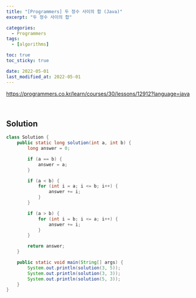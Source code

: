 ```yaml
---
title: "[Programmers] 두 정수 사이의 합 (Java)"
excerpt: "두 정수 사이의 합"

categories:
  - Programmers
tags:
  - [algorithms]

toc: true
toc_sticky: true

date: 2022-05-01
last_modified_at: 2022-05-01
---
```


<https://programmers.co.kr/learn/courses/30/lessons/12912?language=java>

<br>


## Solution

```java
class Solution {
    public static long solution(int a, int b) {
        long answer = 0;

        if (a == b) {
            answer = a;
        }

        if (a < b) {
            for (int i = a; i <= b; i++) {
                answer += i;
            }
        }

        if (a > b) {
            for (int i = b; i <= a; i++) {
                answer += i;
            }
        }

        return answer;
    }

    public static void main(String[] args) {
        System.out.println(solution(3, 5));
        System.out.println(solution(3, 3));
        System.out.println(solution(5, 3));
    }
}
```
<!-- <br>

## Another Solution

```java

```  -->
